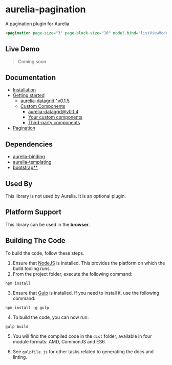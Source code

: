 # aurelia-pagination
A pagination plugin for Aurelia.

```html
<pagination page-size="3" page-block-size="10" model.bind="listViewModel"></pagination>
```

## Live Demo
> Coming soon.

## Documentation
- [Installation](https://github.com/donnelljenkins/aurelia-pagination/blob/master/doc/HOWTO.md#installation)
- [Getting started](https://github.com/donnelljenkins/aurelia-pagination/blob/master/doc/HOWTO.md#getting-started)
  - [aurelia-datagrid ^v0.1.5](https://github.com/donnelljenkins/aurelia-pagination/blob/master/doc/HOWTO.md#aurelia-datagrid)
  - [Custom Components](https://github.com/donnelljenkins/aurelia-pagination/blob/master/doc/HOWTO.md#custom-components)
    - [aurelia-datagrid@v0.1.4](https://github.com/donnelljenkins/aurelia-pagination/blob/master/doc/HOWTO.md#aurelia-datagrid014)
    - [Your custom components](https://github.com/donnelljenkins/aurelia-pagination/blob/master/doc/HOWTO.md#your-own-custom-components)
    - [Third-party components](https://github.com/donnelljenkins/aurelia-pagination/blob/master/doc/HOWTO.md#third-party-components)
- [Pagination](https://github.com/donnelljenkins/aurelia-pagination/blob/master/doc/HOWTO.md#pagination)

## Dependencies

* [aurelia-binding](https://github.com/aurelia/binding)
* [aurelia-templating](https://github.com/aurelia/templating)
* [bootstrap**](http://getbootstrap.com/)

## Used By

This library is not used by Aurelia. It is an optional plugin.

## Platform Support

This library can be used in the **browser**.

## Building The Code

To build the code, follow these steps.

1. Ensure that [NodeJS](http://nodejs.org/) is installed. This provides the platform on which the build tooling runs.
2. From the project folder, execute the following command:

  ```shell
  npm install
  ```
3. Ensure that [Gulp](http://gulpjs.com/) is installed. If you need to install it, use the following command:

  ```shell
  npm install -g gulp
  ```
4. To build the code, you can now run:

  ```shell
  gulp build
  ```
5. You will find the compiled code in the `dist` folder, available in four module formats: AMD, CommonJS and ES6.

6. See `gulpfile.js` for other tasks related to generating the docs and linting.
